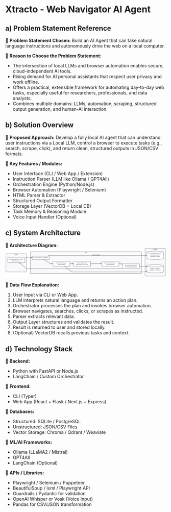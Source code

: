 # Xtracto - Web Navigator AI Agent

## a) Problem Statement Reference

🔹 **Problem Statement Chosen:**
Build an AI Agent that can take natural language instructions and autonomously drive the web on a local computer.

🔹 **Reason to Choose the Problem Statement:**
- The intersection of local LLMs and browser automation enables secure, cloud-independent AI tools.
- Rising demand for AI personal assistants that respect user privacy and work offline.
- Offers a practical, extensible framework for automating day-to-day web tasks, especially useful for researchers, professionals, and data analysts.
- Combines multiple domains: LLMs, automation, scraping, structured output generation, and human-AI interaction.

## b) Solution Overview

🔹 **Proposed Approach:**
Develop a fully local AI agent that can understand user instructions via a Local LLM, control a browser to execute tasks (e.g., search, scrape, click), and return clean, structured outputs in JSON/CSV formats.

🔹 **Key Features / Modules:**
- User Interface (CLI / Web App / Extension)
- Instruction Parser (LLM like Ollama / GPT4All)
- Orchestration Engine (Python/Node.js)
- Browser Automation (Playwright / Selenium)
- HTML Parser & Extractor
- Structured Output Formatter
- Storage Layer (VectorDB + Local DB)
- Task Memory & Reasoning Module
- Voice Input Handler (Optional)

## c) System Architecture

🔹 **Architecture Diagram:**
![architecture](assets/Architecture.png)

🔹 **Data Flow Explanation:**
1. User Input via CLI or Web App.
2. LLM interprets natural language and returns an action plan.
3. Orchestrator processes the plan and invokes browser automation.
4. Browser navigates, searches, clicks, or scrapes as instructed.
5. Parser extracts relevant data.
6. Output Layer structures and validates the result.
7. Result is returned to user and stored locally.
8. (Optional) VectorDB recalls previous tasks and context.

## d) Technology Stack

🔹 **Backend:**
- Python with FastAPI or Node.js
- LangChain / Custom Orchestrator

🔹 **Frontend:**
- CLI (Typer)
- Web App (React + Flask / Next.js + Express)

🔹 **Databases:**
- Structured: SQLite / PostgreSQL
- Unstructured: JSON/CSV Files
- Vector Storage: Chroma / Qdrant / Weaviate

🔹 **ML/AI Frameworks:**
- Ollama (LLaMA2 / Mistral)
- GPT4All
- LangChain (Optional)

🔹 **APIs / Libraries:**
- Playwright / Selenium / Puppeteer
- BeautifulSoup / lxml / Playwright API
- Guardrails / Pydantic for validation
- OpenAI Whisper or Vosk (Voice Input)
- Pandas for CSV/JSON transformation
